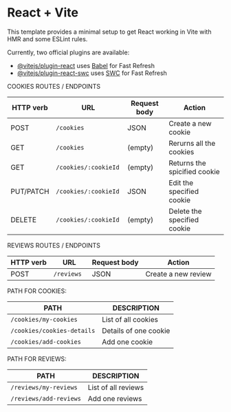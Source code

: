 # React + Vite

This template provides a minimal setup to get React working in Vite with HMR and some ESLint rules.

Currently, two official plugins are available:

- [@vitejs/plugin-react](https://github.com/vitejs/vite-plugin-react/blob/main/packages/plugin-react/README.md) uses [Babel](https://babeljs.io/) for Fast Refresh
- [@vitejs/plugin-react-swc](https://github.com/vitejs/vite-plugin-react-swc) uses [SWC](https://swc.rs/) for Fast Refresh




COOKIES ROUTES / ENDPOINTS

| HTTP verb     | URL                  |Request body      | Action                      | 
| ------------- |--------------------  | -----------------|-----------------------------|         
| POST          | `/cookies`           | JSON             |Create a new cookie          |
| GET           | `/cookies `          | (empty)          |Rerurns all the cookies      |
| GET           | `/cookies/:cookieId` | (empty)          |Returns the spicified cookie |
| PUT/PATCH     | `/cookies/:cookieId` | JSON             |Edit the specified cookie    |
| DELETE        | `/cookies/:cookieId `| (empty)          |Delete the specified cookie  |


REVIEWS ROUTES / ENDPOINTS

| HTTP verb     | URL                |Request body      | Action                      | 
| ------------- |--------------------| -----------------|-----------------------------|         
| POST          | `/reviews `        | JSON             |Create a new review          |







PATH FOR COOKIES:

| PATH                      | DESCRIPTION           |
|----------------------     |--------------------
| `/cookies/my-cookies`     | List of all cookies   |
| `/cookies/cookies-details`| Details of one cookie |
| `/cookies/add-cookies`    | Add one cookie        |


PATH FOR REVIEWS:

| PATH                      | DESCRIPTION           |
|----------------------     |--------------------
| `/reviews/my-reviews`     | List of all reviews   |
| `/reviews/add-reviews`    | Add one reviews       |